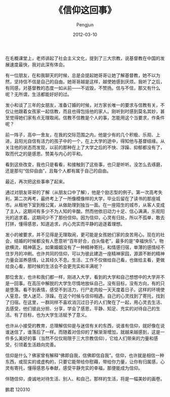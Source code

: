 ﻿---
layout: post
title: '《信仰这回事》'
date: 2012-03-10
author: Pengjun
tags: 思想
---
在毛概课堂上，老师讲起了社会主义文化，提到了三大宗教，说基督教在中国的发展速度最快，我对此深有体会。

有一位朋友，在和我聊天的时候，总是会提起她哥哥让她了解基督教，她不以为然，坚持信不信是自己的自由。她哥哥越是这样，越使她感到厌烦。我听了之后，有同感，对基督教的态度一如从前——不诋毁，不赞扬。信与不信，那又有什么呢？无所谓，生活都能好好的过。

发小和谈了三年的女朋友，准备订婚的时候，对方家长唯一的要求与信教有关，不仅让他跟着女孩家一起信教，而且也得包括他的家人。刚听到时感到莫名其妙，甚至觉得她们家有点无理取闹。信教不信教是个人的事，怎能用这个当要求，作条件呢？

前一阵子，高中一舍友，在我的交际范围之内，他是少有的几个积极、乐观、上进，且阳光自信有活力的孩子中的一个，在上大学的途中，得知他与基督结缘。从关注他的状态而发现，以前的那种在上了大学之后的不快、浮躁、抑郁都没有了，取而代之的是感恩、赞美与内心的平和。

看到这些改变，我也只是看看，和接触到了这些事，也只是听听。没怎么去琢磨，还是那句“信仰自由”，且每个人都有属于自己的自由。

最近，再次把这些事串了起来。

通过对朋友哥哥的了解（从朋友口中了解），他是个励志型的例子。第一次高考失利，第二次再考，最终考上了一所像模像样的大学，毕业后留在了读书的那座城市。从租地下室到租公寓，从做助理到独当一面。在一座陌生的城市，从客人变成了主人，这期间有多少不为人知的辛酸。然而他依旧动力十足、信心满满，乐观阳光的追求着。这期间少不了那份信仰。因为信仰，心灵有归处，所以不孤单，敢去打拼，懂得感恩，知道追求，内心充实而平静的追逐着理想。

发小的被要求，并不见得是无理取闹，更可能是女孩她们家的良苦用心。现在的社会，结婚的时候都没有人愿意听“百年好合，白头偕老”，最多的是“幸福快乐”。物欲横流，精神匮乏。如果婚姻没有了一种精神寄托，和情感归宿，单薄的感情经不住岁月的冲刷。也许共同的信仰，可以为彼此建造一座精神家园，源源不断的精神力量会滋养感情，让其经久不息。生活、工作不仅做给自己看，也做给主看，更做给良心看，那时候的生活会不会更充实和丰满呢？

那位舍友，也许和我们都一样，刚进入大学，看到的大学和自己想想中的大学并不是一回事。在高压中解脱的大学生尽情地放纵自己，没有目标，没有方向，有的只是堕落。看不到表情，感受不到活力，行尸走肉般一天天度着日子。这样的环境使人窒息，使人迷茫、浮躁。在这个时候与信仰相遇，自己的心灵找到了寄托，找到了归宿。在这里，一群同样不喜欢消沉过日子的人们聚在了一起，用心灵去生活、去感受，他们彼此分担、分享，学会了感恩，平静、知足、充实的对待自己的生活。有了目标，也为大学生活赋予了意义。

也许从小接受的教育，总理解信仰是与迷信有关的东西，说谁有信仰，就好像在说谁迷信了，谁落后了一样。而随着对信仰的了解渐渐增加，就越来越感到，这是一件多么美好的事（当然不仅仅局限于三大宗教信仰），它给人们带来的力量和感受，引领着生活趋向完善。

信仰是什么？佛家曾有解释“佛即自我，信佛即信自我”。信仰，也许就是相信一种东西，或现实的或虚构的，只要它能带给你慰藉，带给你力量，让你有归属感，心灵有寄托，懂得感恩与奉献，感受平静充实的幸福，那便能成为信仰。

伴随信仰，虔诚地对待生活、别人、和自己，那样的生活，将是一幅美妙的画卷。
 
鹏君
120310